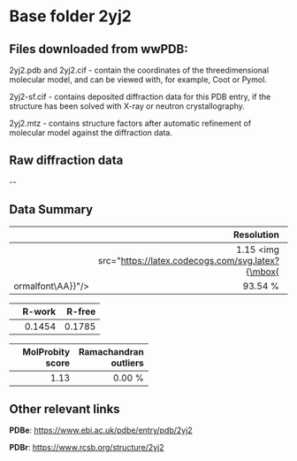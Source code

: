 # Base folder 2yj2

## Files downloaded from wwPDB:

2yj2.pdb and 2yj2.cif - contain the coordinates of the threedimensional molecular model, and can be viewed with, for example, Coot or Pymol.

2yj2-sf.cif - contains deposited diffraction data for this PDB entry, if the structure has been solved with X-ray or neutron crystallography.

2yj2.mtz - contains structure factors after automatic refinement of molecular model against the diffraction data.

## Raw diffraction data

--<br> 

## Data Summary
|   | Resolution | Completeness| I/sigma |
|---|-------------:|----------------:|--------------:|
|   |1.15 <img src="https://latex.codecogs.com/svg.latex?{\mbox{
ormalfont\AA}}"/>|93.54 %|<img width=50/>11.00|

|   | **R-work**| **R-free**   
|---|-------------:|----------------:|           
||0.1454|0.1785|

|   |**MolProbity<br>score**| **Ramachandran<br>outliers** 
|---|-------------:|----------------:|
||1.13|0.00 %|

## Other relevant links 
**PDBe**:  https://www.ebi.ac.uk/pdbe/entry/pdb/2yj2
 
**PDBr**: https://www.rcsb.org/structure/2yj2 

